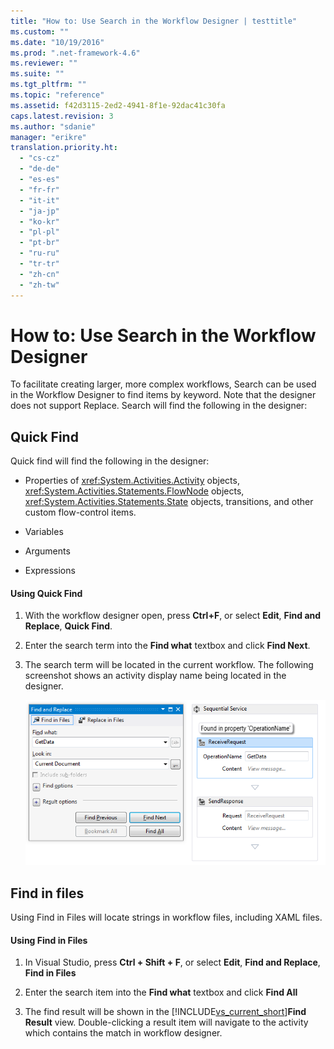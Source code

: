```yaml
---
title: "How to: Use Search in the Workflow Designer | testtitle"
ms.custom: ""
ms.date: "10/19/2016"
ms.prod: ".net-framework-4.6"
ms.reviewer: ""
ms.suite: ""
ms.tgt_pltfrm: ""
ms.topic: "reference"
ms.assetid: f42d3115-2ed2-4941-8f1e-92dac41c30fa
caps.latest.revision: 3
ms.author: "sdanie"
manager: "erikre"
translation.priority.ht: 
  - "cs-cz"
  - "de-de"
  - "es-es"
  - "fr-fr"
  - "it-it"
  - "ja-jp"
  - "ko-kr"
  - "pl-pl"
  - "pt-br"
  - "ru-ru"
  - "tr-tr"
  - "zh-cn"
  - "zh-tw"
---
```

# How to: Use Search in the Workflow Designer
To facilitate creating larger, more complex workflows, Search can be used in the Workflow Designer to find items by keyword. Note that the designer does not support Replace. Search will find the following in the designer:  
  
## Quick Find  
 Quick find will find the following in the designer:  
  
-   Properties of <xref:System.Activities.Activity> objects, <xref:System.Activities.Statements.FlowNode> objects, <xref:System.Activities.Statements.State> objects, transitions, and other custom flow-control items.  
  
-   Variables  
  
-   Arguments  
  
-   Expressions  
  
#### Using Quick Find  
  
1.  With the workflow designer open, press **Ctrl+F**, or select **Edit**, **Find and Replace**, **Quick Find**.  
  
2.  Enter the search term into the **Find what** textbox and click **Find Next**.  
  
3.  The search term will be located in the current workflow. The following screenshot shows an activity display name being located in the designer.  
  
     ![Search result in the Workflow Designer](../workflow-designer/media/designersearch.png "DesignerSearch")  
  
## Find in files  
 Using Find in Files will locate strings in workflow files, including XAML files.  
  
#### Using Find in Files  
  
1.  In Visual Studio, press **Ctrl + Shift + F**, or select **Edit**, **Find and Replace**, **Find in Files**  
  
2.  Enter the search item into the **Find what** textbox and click **Find All**  
  
3.  The find result will be shown in the [!INCLUDE[vs_current_short](../code-quality/includes/vs_current_short_md.md)]**Find Result** view. Double-clicking a result item will navigate to the activity which contains the match in workflow designer.